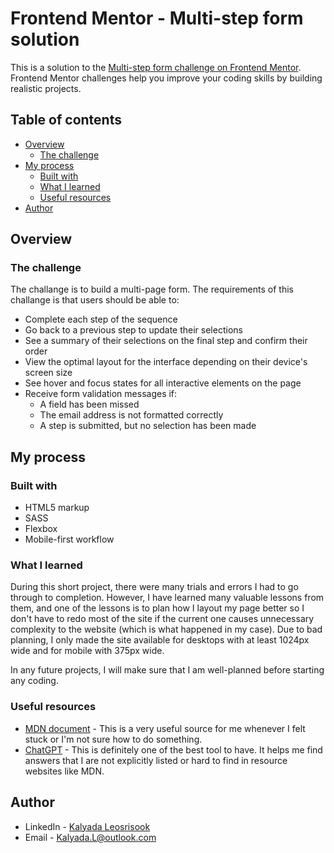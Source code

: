 # Frontend Mentor - Multi-step form solution

This is a solution to the [Multi-step form challenge on Frontend Mentor](https://www.frontendmentor.io/challenges/multistep-form-YVAnSdqQBJ). Frontend Mentor challenges help you improve your coding skills by building realistic projects. 

## Table of contents

- [Overview](#overview)
  - [The challenge](#the-challenge)
- [My process](#my-process)
  - [Built with](#built-with)
  - [What I learned](#what-i-learned)
  - [Useful resources](#useful-resources)
- [Author](#author)

## Overview

### The challenge
The challange is to build a multi-page form. The requirements of this challange is that users should be able to:

- Complete each step of the sequence
- Go back to a previous step to update their selections
- See a summary of their selections on the final step and confirm their order
- View the optimal layout for the interface depending on their device's screen size
- See hover and focus states for all interactive elements on the page
- Receive form validation messages if:
  - A field has been missed
  - The email address is not formatted correctly
  - A step is submitted, but no selection has been made


## My process

### Built with

- HTML5 markup
- SASS
- Flexbox
- Mobile-first workflow

### What I learned
During this short project, there were many trials and errors I had to go through to completion. However, I have learned many valuable lessons from them, and one of the lessons is to plan how I layout my page better so I don't have to redo most of the site if the current one causes unnecessary complexity to the website (which is what happened in my case). Due to bad planning, I only made the site available for desktops with at least 1024px wide and for mobile with 375px wide. 

In any future projects, I will make sure that I am well-planned before starting any coding. 


### Useful resources

- [MDN document](https://developer.mozilla.org/en-US/) - This is a very useful source for me whenever I felt stuck or I'm not sure how to do something.
- [ChatGPT](https://chat.openai.com/) - This is definitely one of the best tool to have. It helps me find answers that I are not explicitly listed or hard to find in resource websites like MDN. 

## Author

- LinkedIn - [Kalyada Leosrisook](https://www.linkedin.com/in/kalyada-leosrisook-314a31173/)
- Email -  Kalyada.L@outlook.com


